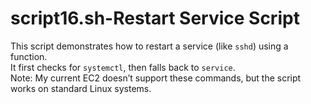 # script16.sh-Restart Service Script

This script demonstrates how to restart a service (like `sshd`) using a function.  
It first checks for `systemctl`, then falls back to `service`.  
Note: My current EC2 doesn’t support these commands, but the script works on standard Linux systems.
